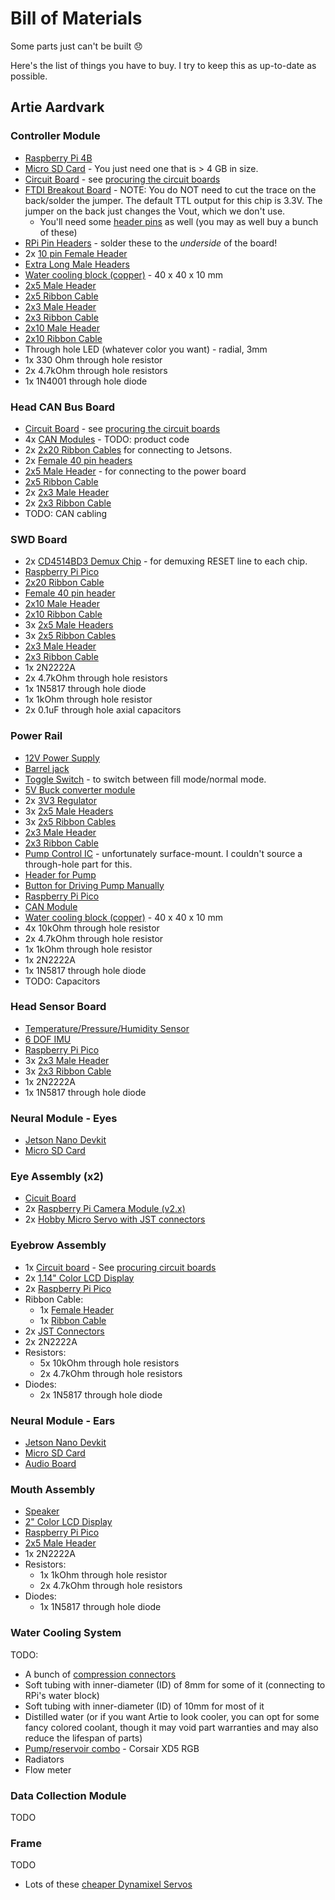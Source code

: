 # Bill of Materials

Some parts just can't be built :disappointed:

Here's the list of things you have to buy. I try to keep this as up-to-date as possible.

## Artie Aardvark

### Controller Module

* [Raspberry Pi 4B](https://www.raspberrypi.com/products/raspberry-pi-4-model-b/)
* [Micro SD Card](https://www.adafruit.com/product/2693) - You just need one that is > 4 GB in size.
* [Circuit Board](../../electrical-schematics/controller-module/REVISIONS.md) - see [procuring the circuit boards](./building-artie-main.md#get-the-circuit-boards)
* [FTDI Breakout Board](https://www.sparkfun.com/products/13263) - NOTE: You do NOT need to cut the trace on the back/solder the jumper.
  The default TTL output for this chip is 3.3V. The jumper on the back just changes the Vout, which we don't use.
    * You'll need some [header pins](https://www.sparkfun.com/products/116) as well (you may as well buy a bunch of these)
* [RPi Pin Headers](https://www.adafruit.com/product/2222) - solder these to the *underside* of the board!
* 2x [10 pin Female Header](https://www.sparkfun.com/products/8506)
* [Extra Long Male Headers](https://www.adafruit.com/product/400)
* [Water cooling block (copper)](https://www.amazon.com/Wendry-Suitable-Graphics-Diameter-Internal/dp/B07WH4VRW6/ref=sr_1_2?crid=3A4AK84O663QT&keywords=40mm+copper+water+block&qid=1680746922&sprefix=40mm+copper+water+block%2Caps%2C155&sr=8-2) - 40 x 40 x 10 mm
* [2x5 Male Header](https://www.sparkfun.com/products/8506)
* [2x5 Ribbon Cable](https://www.sparkfun.com/products/8535)
* [2x3 Male Header](https://www.sparkfun.com/products/10877)
* [2x3 Ribbon Cable](https://www.digikey.com/en/products/detail/samtec-inc/IDSD-03-D-06-00-T/3476372)
* [2x10 Male Header](https://www.digikey.com/en/products/detail/sullins-connector-solutions/SBH11-PBPC-D10-ST-BK/1990065)
* [2x10 Ribbon Cable](https://www.digikey.com/en/products/detail/cnc-tech/L3DDH-2006N/9867499)
* Through hole LED (whatever color you want) - radial, 3mm
* 1x 330 Ohm through hole resistor
* 2x 4.7kOhm through hole resistors
* 1x 1N4001 through hole diode

### Head CAN Bus Board

* [Circuit Board](../../electrical-schematics/bus-board-head/REVISIONS.md) - see [procuring the circuit boards](./building-artie-main.md#get-the-circuit-boards)
* 4x [CAN Modules](https://modtronix.com/product/im1can/) - TODO: product code
* 2x [2x20 Ribbon Cables](https://www.sparkfun.com/products/13028) for connecting to Jetsons.
* 2x [Female 40 pin headers](https://www.sparkfun.com/products/13054)
* [2x5 Male Header](https://www.sparkfun.com/products/8506) - for connecting to the power board
* [2x5 Ribbon Cable](https://www.sparkfun.com/products/8535)
* 2x [2x3 Male Header](https://www.sparkfun.com/products/10877)
* 2x [2x3 Ribbon Cable](https://www.digikey.com/en/products/detail/samtec-inc/IDSD-03-D-06-00-T/3476372)
* TODO: CAN cabling

### SWD Board

* 2x [CD4514BD3 Demux Chip](https://www.digikey.com/en/products/detail/rochester-electronics-llc/CD4514BD3/12108619) -
  for demuxing RESET line to each chip.
* [Raspberry Pi Pico](https://www.adafruit.com/product/5525)
* [2x20 Ribbon Cable](https://www.sparkfun.com/products/13028)
* [Female 40 pin header](https://www.sparkfun.com/products/13054)
* [2x10 Male Header](https://www.digikey.com/en/products/detail/sullins-connector-solutions/SBH11-PBPC-D10-ST-BK/1990065)
* [2x10 Ribbon Cable](https://www.digikey.com/en/products/detail/cnc-tech/L3DDH-2006N/9867499)
* 3x [2x5 Male Headers](https://www.sparkfun.com/products/8506)
* 3x [2x5 Ribbon Cables](https://www.sparkfun.com/products/8535)
* [2x3 Male Header](https://www.sparkfun.com/products/10877)
* [2x3 Ribbon Cable](https://www.digikey.com/en/products/detail/samtec-inc/IDSD-03-D-06-00-T/3476372)
* 1x 2N2222A
* 2x 4.7kOhm through hole resistors
* 1x 1N5817 through hole diode
* 1x 1kOhm through hole resistor
* 2x 0.1uF through hole axial capacitors

### Power Rail

* [12V Power Supply](https://www.digikey.com/en/products/detail/nte-electronics-inc/57-12D-10000-4/11651848)
* [Barrel jack](https://www.digikey.com/en/products/detail/globtek-inc/JACK-C-PC-10A-RA-R/8597889)
* [Toggle Switch](https://www.digikey.com/en/products/detail/e-switch/100SP1T2B4M6QE/378831) - to switch between fill mode/normal mode.
* [5V Buck converter module](https://www.sparkfun.com/products/21256)
* 2x [3V3 Regulator](https://www.digikey.com/en/products/detail/stmicroelectronics/LD1117AV33/586006)
* 3x [2x5 Male Headers](https://www.sparkfun.com/products/8506)
* 3x [2x5 Ribbon Cables](https://www.sparkfun.com/products/8535)
* [2x3 Male Header](https://www.sparkfun.com/products/10877)
* [2x3 Ribbon Cable](https://www.digikey.com/en/products/detail/samtec-inc/IDSD-03-D-06-00-T/3476372)
* [Pump Control IC](https://www.digikey.com/en/products/detail/analog-devices-inc-maxim-integrated/MAX31760AEE-T/3976051) -
  unfortunately surface-mount. I couldn't source a through-hole part for this.
* [Header for Pump](https://www.digikey.com/en/products/detail/molex/0022053041/26693)
* [Button for Driving Pump Manually](https://www.digikey.com/en/products/detail/nkk-switches/BB15AH/1058979)
* [Raspberry Pi Pico](https://www.adafruit.com/product/5525)
* [CAN Module](https://modtronix.com/product/im1can/)
* [Water cooling block (copper)](https://www.amazon.com/Wendry-Suitable-Graphics-Diameter-Internal/dp/B07WH4VRW6/ref=sr_1_2?crid=3A4AK84O663QT&keywords=40mm+copper+water+block&qid=1680746922&sprefix=40mm+copper+water+block%2Caps%2C155&sr=8-2) - 40 x 40 x 10 mm
* 4x 10kOhm through hole resistor
* 2x 4.7kOhm through hole resistor
* 1x 1kOhm through hole resistor
* 1x 2N2222A
* 1x 1N5817 through hole diode
* TODO: Capacitors

### Head Sensor Board

* [Temperature/Pressure/Humidity Sensor](https://www.adafruit.com/product/2652)
* [6 DOF IMU](https://www.adafruit.com/product/4692)
* [Raspberry Pi Pico](https://www.adafruit.com/product/5525)
* 3x [2x3 Male Header](https://www.sparkfun.com/products/10877)
* 3x [2x3 Ribbon Cable](https://www.digikey.com/en/products/detail/samtec-inc/IDSD-03-D-06-00-T/3476372)
* 1x 2N2222A
* 1x 1N5817 through hole diode

### Neural Module - Eyes

* [Jetson Nano Devkit](https://www.nvidia.com/en-us/autonomous-machines/embedded-systems/jetson-nano/)
* [Micro SD Card](https://www.adafruit.com/product/2693)

### Eye Assembly (x2)

* [Cicuit Board](../../electrical-schematics/camera-carrier-board/REVISIONS.md)
* 2x [Raspberry Pi Camera Module (v2.x)](https://www.adafruit.com/product/3099)
* 2x [Hobby Micro Servo with JST connectors](https://www.adafruit.com/product/4326)

### Eyebrow Assembly

* 1x [Circuit board](../../electrical-schematics/eyebrows/REVISIONS.md) - See [procuring circuit boards](./building-artie-main.md#get-the-circuit-boards)
* 2x [1.14" Color LCD Display](https://www.waveshare.com/product/pico-lcd-1.14.htm)
* 2x [Raspberry Pi Pico](https://www.adafruit.com/product/5525)
* Ribbon Cable:
    * 1x [Female Header](https://www.sparkfun.com/products/8506)
    * 1x [Ribbon Cable](https://www.sparkfun.com/products/8535)
* 2x [JST Connectors](https://www.sparkfun.com/products/9750)
* 2x 2N2222A
* Resistors:
    * 5x 10kOhm through hole resistors
    * 2x 4.7kOhm through hole resistors
* Diodes:
    * 2x 1N5817 through hole diode

### Neural Module - Ears

* [Jetson Nano Devkit](https://www.nvidia.com/en-us/autonomous-machines/embedded-systems/jetson-nano/)
* [Micro SD Card](https://www.adafruit.com/product/2693)
* [Audio Board](https://www.waveshare.com/audio-card-for-jetson-nano.htm)

### Mouth Assembly

* [Speaker](https://www.adafruit.com/product/1314)
* [2" Color LCD Display](https://www.waveshare.com/pico-lcd-2.htm)
* [Raspberry Pi Pico](https://www.adafruit.com/product/5525)
* [2x5 Male Header](https://www.sparkfun.com/products/8506)
* 1x 2N2222A
* Resistors:
    * 1x 1kOhm through hole resistor
    * 2x 4.7kOhm through hole resistors
* Diodes:
    * 1x 1N5817 through hole diode

### Water Cooling System

TODO:

* A bunch of [compression connectors](https://www.amazon.com/BXQINLENX-Compression-Fitting-Computer-Straight/dp/B01DXSO5RY/ref=sr_1_9?crid=CR9UDR1RS6ML&keywords=compression+fittings+water+cooling&qid=1680737984&sprefix=compression+fittings+water+cooling%2Caps%2C206&sr=8-9)
* Soft tubing with inner-diameter (ID) of 8mm for some of it (connecting to RPi's water block)
* Soft tubing with inner-diameter (ID) of 10mm for most of it
* Distilled water (or if you want Artie to look cooler, you can opt for some fancy colored coolant, though it may void part warranties
  and may also reduce the lifespan of parts)
* [Pump/reservoir combo](https://www.amazon.com/Corsair-Hydro-Pump-Reservoir-Combo/dp/B08HSRD1WJ/ref=sr_1_2?crid=9GF4V5BCB6RM&keywords=corsair+xd5&qid=1680747279&sprefix=corsair+xd5%2Caps%2C202&sr=8-2) - Corsair XD5 RGB
* Radiators
* Flow meter

### Data Collection Module

TODO

### Frame

TODO

* Lots of these [cheaper Dynamixel Servos](https://www.robotis.us/dynamixel-ax-12a/)
